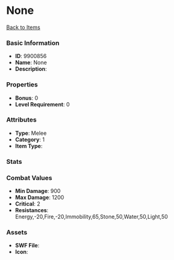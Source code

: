 # None



[Back to Items](../items.md)

### Basic Information

- **ID**: 9900856
- **Name**: None
- **Description**: 

### Properties

- **Bonus**: 0
- **Level Requirement**: 0

### Attributes

- **Type**: Melee
- **Category**: 1
- **Item Type**: 

### Stats


### Combat Values

- **Min Damage**: 900
- **Max Damage**: 1200
- **Critical**: 2
- **Resistances**: Energy,-20,Fire,-20,Immobility,65,Stone,50,Water,50,Light,50

### Assets

- **SWF File**: 
- **Icon**: 

